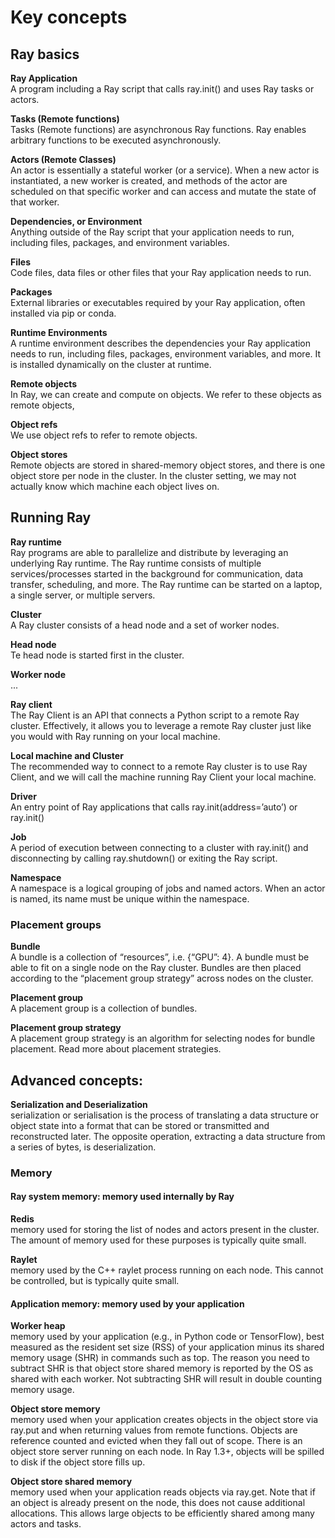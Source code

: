# Key concepts

## Ray basics

**Ray Application** <br>
A program including a Ray script that calls ray.init() and uses Ray tasks or actors.

**Tasks (Remote functions)** <br>
Tasks (Remote functions) are asynchronous Ray functions. Ray enables arbitrary functions to be executed asynchronously.

**Actors (Remote Classes)** <br>
An actor is essentially a stateful worker (or a service). When a new actor is instantiated, a new worker is created, and methods of the actor are scheduled on that specific worker and can access and mutate the state of that worker.

**Dependencies, or Environment** <br>
Anything outside of the Ray script that your application needs to run, including files, packages, and environment variables.

**Files**  <br>
Code files, data files or other files that your Ray application needs to run.

**Packages** <br>
External libraries or executables required by your Ray application, often installed via pip or conda.

**Runtime Environments** <br>
A runtime environment describes the dependencies your Ray application needs to run, including files, packages, environment variables, and more. It is installed dynamically on the cluster at runtime.

**Remote objects** <br>
In Ray, we can create and compute on objects. We refer to these objects as remote objects,

**Object refs** <br>
We use object refs to refer to remote objects.

**Object stores** <br>
Remote objects are stored in shared-memory object stores, and there is one object store per node in the cluster. In the cluster setting, we may not actually know which machine each object lives on.


## Running Ray
**Ray runtime** <br>
Ray programs are able to parallelize and distribute by leveraging an underlying Ray runtime. The Ray runtime consists of multiple services/processes started in the background for communication, data transfer, scheduling, and more. The Ray runtime can be started on a laptop, a single server, or multiple servers.

**Cluster** <br>
A Ray cluster consists of a head node and a set of worker nodes.

**Head node** <br>
Te head node is started first in the cluster.

**Worker node** <br>
...

**Ray client** <br>
The Ray Client is an API that connects a Python script to a remote Ray cluster. Effectively, it allows you to leverage a remote Ray cluster just like you would with Ray running on your local machine.

**Local machine and Cluster** <br>
The recommended way to connect to a remote Ray cluster is to use Ray Client, and we will call the machine running Ray Client your local machine.

**Driver** <br>
An entry point of Ray applications that calls ray.init(address=’auto’) or ray.init() 

**Job** <br>
A period of execution between connecting to a cluster with ray.init() and disconnecting by calling ray.shutdown() or exiting the Ray script.

**Namespace** <br>
A namespace is a logical grouping of jobs and named actors. When an actor is named, its name must be unique within the namespace.

### Placement groups
**Bundle** <br>
A bundle is a collection of “resources”, i.e. {“GPU”: 4}. A bundle must be able to fit on a single node on the Ray cluster. Bundles are then placed according to the “placement group strategy” across nodes on the cluster.

**Placement group** <br>
A placement group is a collection of bundles.

**Placement group strategy** <br>
A placement group strategy is an algorithm for selecting nodes for bundle placement. Read more about placement strategies.


## Advanced concepts:

**Serialization and Deserialization** <br>
serialization or serialisation is the process of translating a data structure or object state into a format that can be stored or transmitted and reconstructed later. The opposite operation, extracting a data structure from a series of bytes, is deserialization.

### Memory
#### Ray system memory: memory used internally by Ray

**Redis** <br>
memory used for storing the list of nodes and actors present in the cluster. The amount of memory used for these purposes is typically quite small.

**Raylet** <br>
memory used by the C++ raylet process running on each node. This cannot be controlled, but is typically quite small.

#### Application memory: memory used by your application

**Worker heap** <br>
memory used by your application (e.g., in Python code or TensorFlow), best measured as the resident set size (RSS) of your application minus its shared memory usage (SHR) in commands such as top. The reason you need to subtract SHR is that object store shared memory is reported by the OS as shared with each worker. Not subtracting SHR will result in double counting memory usage.

**Object store memory** <br>
memory used when your application creates objects in the object store via ray.put and when returning values from remote functions. Objects are reference counted and evicted when they fall out of scope. There is an object store server running on each node. In Ray 1.3+, objects will be spilled to disk if the object store fills up.

**Object store shared memory** <br>
memory used when your application reads objects via ray.get. Note that if an object is already present on the node, this does not cause additional allocations. This allows large objects to be efficiently shared among many actors and tasks.



















